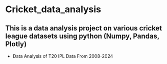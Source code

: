 # Cricket_data_analysis
## This is a data analysis project on various cricket league datasets using python (Numpy, Pandas, Plotly)

* Data Analysis of T20 IPL Data From 2008-2024
